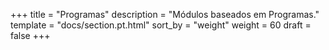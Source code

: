 +++
title = "Programas"
description = "Módulos baseados em Programas."
template = "docs/section.pt.html"
sort_by = "weight"
weight = 60
draft = false
+++
